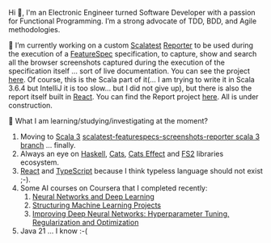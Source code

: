 Hi 👋, I'm an Electronic Engineer turned Software Developer with a passion for Functional Programming. I’m a strong advocate of TDD, BDD, and Agile methodologies.

 🔭 I’m currently working on a custom [Scalatest](https://www.scalatest.org/user_guide) [Reporter](https://www.scalatest.org/scaladoc/3.0.5/org/scalatest/Reporter.html) to be used during the execution of a [FeatureSpec](https://www.scalatest.org/scaladoc/3.2.19/org/scalatest/featurespec/AnyFeatureSpec.html) specification, to capture, show and search all the browser screenshots captured during the execution of the specification itself … sort of live documentation.
You can see the project [here](https://github.com/robertom-binqua/scalatest-featurespecs-screenshots-reporter).
Of course, this is the Scala part of it(... I am trying to write it in Scala 3.6.4 but IntelliJ it is too slow... but I did not give up), but there is also the report itself built in [React](https://react.dev). 
You can find the Report project [here](https://github.com/robertom-binqua/scalatest-react-report). All is under construction.

🌱 What I am learning/studying/investigating at the moment?

1. Moving to [Scala 3](https://www.scala-lang.org/download/3.7.0.html) [scalatest-featurespecs-screenshots-reporter scala 3 branch](https://github.com/robertom-binqua/scalatest-featurespecs-screenshots-reporter/tree/main) ... finally.
2. Always an eye on [Haskell](https://haskell.mooc.fi), [Cats](https://typelevel.org/cats/), [Cats Effect](https://typelevel.org/cats-effect/) and [FS2](https://fs2.io/#/guide) libraries ecosystem.
3. [React](https://react.dev) and [TypeScript](https://www.typescriptlang.org) because I think typeless language should not exist ;-).
4. Some AI courses on Coursera that I completed recently:
   1. [Neural Networks and Deep Learning](https://www.coursera.org/account/accomplishments/certificate/W8VEX2UINGAD)
   2. [Structuring Machine Learning Projects](https://www.coursera.org/account/accomplishments/certificate/W8VEX2UINGAD)
   3. [Improving Deep Neural Networks: Hyperparameter Tuning, Regularization and Optimization](https://www.coursera.org/account/accomplishments/certificate/DW61TFBVRU1Y)
5. Java 21 ... I know :-(

<!--
**robertom-binqua/robertom-binqua** is a ✨ _special_ ✨ repository because its `README.md` (this file) appears on your GitHub profile.

Here are some ideas to get you started:

- 🔭 I’m currently working on ...
- 🌱 I’m currently learning ...
- 👯 I’m looking to collaborate on ...
- 🤔 I’m looking for help with ...
- 💬 Ask me about ...
- 📫 How to reach me: ...
- 😄 Pronouns: ...
- ⚡ Fun fact: ...
-->

